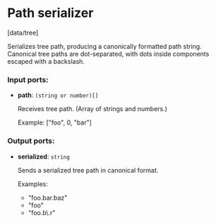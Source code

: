 # Path serializer

[data/tree]

Serializes tree path, producing a canonically formatted path string.
Canonical tree paths are dot-separated, with dots inside components escaped with a backslash.

### Input ports:

* __path__: `(string or number)[]`

    Receives tree path. (Array of strings and numbers.)
    
    Example: ["foo", 0, "bar"]

### Output ports:

* __serialized__: `string`

    Sends a serialized tree path in canonical format.
    
    Examples:
    * "foo.bar.baz"
    * "foo"
    * "foo.b\\.r"

